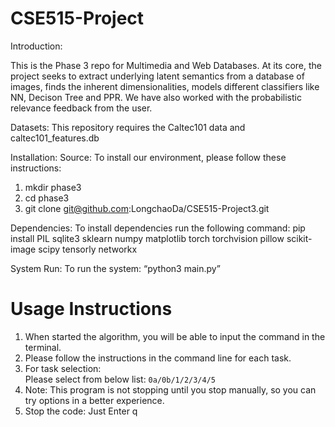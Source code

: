 # CSE515-Project
Introduction:

This is the Phase 3 repo for Multimedia and Web Databases. At its core, the project seeks to extract underlying latent semantics from a database of images, finds the inherent dimensionalities, models different classifiers like NN, Decison Tree and PPR. We have also worked with the probabilistic relevance feedback from the user.

Datasets:
This repository requires the Caltec101 data and caltec101_features.db

Installation:
  Source:
  To install our environment, please follow these instructions:  
  1)	mkdir phase3
  2)	cd phase3
  3)	git clone git@github.com:LongchaoDa/CSE515-Project3.git
     
  Dependencies:
  To install dependencies run the following command: pip install PIL sqlite3 sklearn numpy matplotlib torch torchvision pillow scikit-image scipy tensorly networkx

System Run:
To run the system: “python3 main.py”

# Usage Instructions
1. When started the algorithm, you will be able to input the command in the terminal.
2. Please follow the instructions in the command line for each task.
3. For task selection:   
Please select from below list:
`0a/0b/1/2/3/4/5`
4. Note: This program is not stopping until you stop manually, so you can try options in a better experience.
5. Stop the code: Just Enter q

